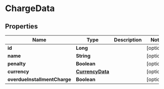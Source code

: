 # ChargeData

## Properties
Name | Type | Description | Notes
------------ | ------------- | ------------- | -------------
**id** | **Long** |  |  [optional]
**name** | **String** |  |  [optional]
**penalty** | **Boolean** |  |  [optional]
**currency** | [**CurrencyData**](CurrencyData.md) |  |  [optional]
**overdueInstallmentCharge** | **Boolean** |  |  [optional]

